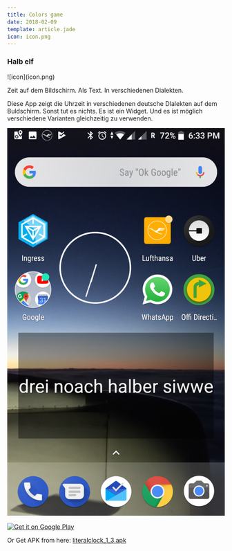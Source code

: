 ```yaml
---
title: Colors game
date: 2018-02-09
template: article.jade
icon: icon.png
---
```


### Halb elf

<span class="icon">
![icon](icon.png)
</span>

Zeit auf dem Bildschirm. Als Text. In verschiedenen Dialekten.

<span class="more"></span>

Diese App zeigt die Uhrzeit in verschiedenen deutsche DIalekten auf dem Buldschirm. Sonst tut es nichts.  Es ist ein Widget. Und es 
ist möglich  verschiedene Varianten gleichzeitig zu verwenden. 
 

![Screenshot](screenshot.png)


<a href='https://play.google.com/store/apps/details?id=de.pribluda.android.literalclock&pcampaignid=MKT-Other-global-all-co-prtnr-py-PartBadge-Mar2515-1'><img alt='Get it on Google Play' src='https://play.google.com/intl/en_us/badges/images/generic/en_badge_web_generic.png'/></a>


Or Get APK from here: [literalclock_1_3.apk](literalclock_1_3.apk)

